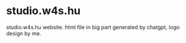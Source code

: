 # studio.w4s.hu
studio.w4s.hu website. html file in big part generated by chatgpt, logo design by me.
